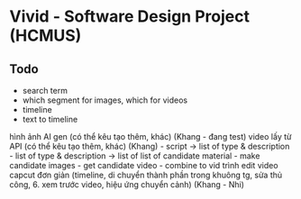 # Vivid - Software Design Project (HCMUS)

## Todo
- search term
- which segment for images, which for videos
- timeline
- text to timeline

hình ảnh AI gen (có thể kêu tạo thêm, khác) (Khang - đang test)
video lấy từ API  (có thể kêu tạo thêm, khác) (Khang)
    - script -> list of type & description
    - list of type & description -> list of list of candidate material
    - make candidate images
    - get candidate video
    - combine to vid
trình edit video capcut đơn giản (timeline, di chuyển thành phần trong khuông tg, sửa thủ công, 6. xem trước video, hiệu ứng chuyển cảnh) (Khang - Nhi)
